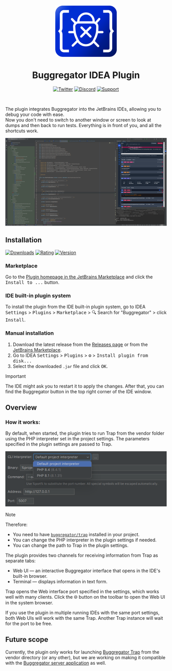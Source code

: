 <p align="center">
    <img alt="logo"
         src="https://github.com/buggregator/phpstorm-plugin/blob/master/resources/logo.svg?raw=true"
         style="width: 2in; display: block"
    />
</p>

<h1 align="center">Buggregator IDEA Plugin</h1>

<div align="center">

[![Twitter](https://img.shields.io/badge/-Follow-black?style=flat-square&logo=X)](https://twitter.com/buggregator)
[![Discord](https://img.shields.io/static/v1?style=flat-square&label=Join&message=Discord&logo=Discord&color=%235865F2)](https://discord.gg/qF3HpXhMEP)
[![Support](https://img.shields.io/static/v1?style=flat-square&label=Sponsor&message=%E2%9D%A4&logo=Boosty&color=%23fe0086)](https://boosty.to/xepozz/single-payment/donation/669411/target)

</div>

<br />

The plugin integrates Buggregator into the JetBrains IDEs, allowing you to debug your code with ease.  
Now you don't need to switch to another window or screen to look at dumps and then back to run tests.
Everything is in front of you, and all the shortcuts work.

![overview.png](resources/img_1.png)

## Installation

[![Downloads](https://img.shields.io/jetbrains/plugin/d/26344-buggregator?style=flat-square)](https://plugins.jetbrains.com/plugin/26344-buggregator)
[![Rating](https://img.shields.io/jetbrains/plugin/r/rating/26344-buggregator?style=flat-square)](https://plugins.jetbrains.com/plugin/26344-buggregator/reviews)
[![Version](https://img.shields.io/jetbrains/plugin/v/26344-buggregator?style=flat-square)](https://plugins.jetbrains.com/plugin/26344-buggregator/versions)

### Marketplace

Go to the [Plugin homepage in the JetBrains Marketplace](https://plugins.jetbrains.com/plugin/26344-buggregator) and click the <kbd>Install to ...</kbd> button.

### IDE built-in plugin system

To install the plugin from the IDE built-in plugin system, go to IDEA <kbd>Settings</kbd> > <kbd>Plugins</kbd> > <kbd>Marketplace</kbd> > 🔍 Search for "Buggregator" > click <kbd>Install</kbd>.

### Manual installation

1. Download the latest release from the [Releases page](https://github.com/buggregator/phpstorm-plugin/releases) or from the [JetBrains Marketplace](https://plugins.jetbrains.com/plugin/26344-buggregator/versions).
2. Go to IDEA <kbd>Settings</kbd> > <kbd>Plugins</kbd> > <kbd>⚙️</kbd> > <kbd>Install plugin from disk...</kbd>
3. Select the downloaded `.jar` file and click <kbd>OK</kbd>.

> [!IMPORTANT]
> The IDE might ask you to restart it to apply the changes. After that, you can find the Buggregator button in the top right corner of the IDE window.

## Overview

### How it works:

By default, when started, the plugin tries to run Trap from the vendor folder using the PHP interpreter set in the project settings.
The parameters specified in the plugin settings are passed to Trap.

![Options](resources/options.png)

> [!NOTE]
> Therefore:
> - You need to have [`buggregator/trap`](https://github.com/buggregator/trap) installed in your project.
> - You can change the PHP interpreter in the plugin settings if needed.
> - You can change the path to Trap in the plugin settings.

The plugin provides two channels for receiving information from Trap as separate tabs:
- Web UI — an interactive Buggregator interface that opens in the IDE's built-in browser.
- Terminal — displays information in text form.

Trap opens the Web interface port specified in the settings, which works well with many clients.
Click the <kbd>🌐</kbd> button on the toolbar to open the Web UI in the system browser.

If you use the plugin in multiple running IDEs with the same port settings, both Web UIs will work with the same Trap.
Another Trap instance will wait for the port to be free.

## Future scope

Currently, the plugin only works for launching [Buggregator Trap](https://github.com/buggregator/trap) from the vendor directory (or any other), but we are working on making it compatible with the [Buggregator server application](https://github.com/buggregator/server) as well.

